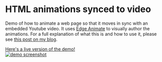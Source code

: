 HTML animations synced to video
=======================

Demo of how to animate a web page so that it moves in sync with an embedded Youtube video. It uses [Edge Animate] to visually author the animations. For a full explanation of what this is and how to use it, please see [this post on my blog][1].


[Here's a live version of the demo!  
![demo screenshot](http://andyhall.github.io/edge-animate-video-sync/images/edge-video-sync.png)](http://andyhall.github.io/edge-animate-video-sync/)



  [Edge Animate]: http://html.adobe.com/edge/animate/
  [1]: http://aphall.com/2014/03/animate-video-sync/

